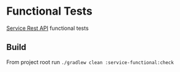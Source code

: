 # Functional Tests
[Service Rest API](../service/README.md) functional tests

## Build
From project root run `./gradlew clean :service-functional:check`